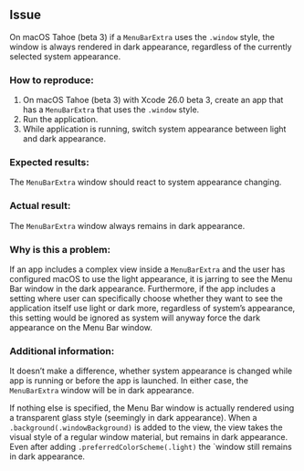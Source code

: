 ## Issue
On macOS Tahoe (beta 3) if a `MenuBarExtra` uses the `.window` style, the window is always rendered in dark appearance, regardless of the currently selected system appearance.

### How to reproduce:
1. On macOS Tahoe (beta 3) with Xcode 26.0 beta 3, create an app that has a `MenuBarExtra` that uses the `.window` style.
2. Run the application.
3. While application is running, switch system appearance between light and dark appearance.

### Expected results:
The `MenuBarExtra` window should react to system appearance changing.

### Actual result:
The `MenuBarExtra` window always remains in dark appearance.

### Why is this a problem:
If an app includes a complex view inside a `MenuBarExtra` and the user has configured macOS to use the light appearance, it is jarring to see the Menu Bar window in the dark appearance. Furthermore, if the app includes a setting where user can specifically choose whether they want to see the application itself use light or dark more, regardless of system’s appearance, this setting would be ignored as system will anyway force the dark appearance on the Menu Bar window.

### Additional information:

It doesn’t make a difference, whether system appearance is changed while app is running or before the app is launched. In either case, the `MenuBarExtra` window will be in dark appearance.

If nothing else is specified, the Menu Bar window is actually rendered using a transparent glass style (seemingly in dark appearance). When a `.background(.windowBackground)` is added to the view, the view takes the visual style of a regular window material, but remains in dark appearance. Even after adding `.preferredColorScheme(.light)` the `window still remains in dark appearance.
